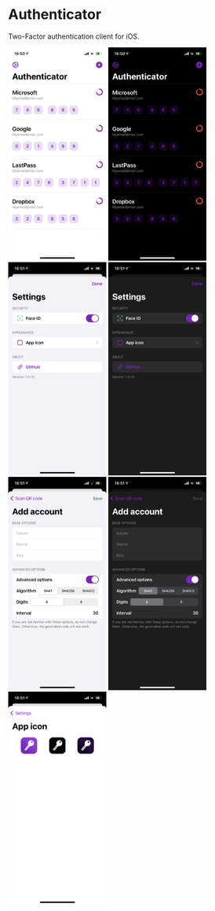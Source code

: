 # Authenticator
Two-Factor authentication client for iOS.

<div>
  <img src="Images/Home.PNG" width="200px">
  <img src="Images/Home-dark.PNG" width="200px">
</div>

<div>
  <img src="Images/Settings.PNG" width="200px">
  <img src="Images/Settings-dark.PNG" width="200px">
</div>

<div>
  <img src="Images/Add-account.PNG" width="200px">
  <img src="Images/Add-account-dark.PNG" width="200px">
</div>

<div>
  <img src="Images/Icon.PNG" width="200px">
</div>
